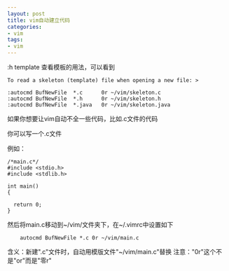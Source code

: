 ```yaml
---
layout: post
title: vim自动建立代码
categories:
- vim
tags:
- vim
---
```


:h template
查看模板的用法，可以看到
 
    
    To read a skeleton (template) file when opening a new file: >
    
    :autocmd BufNewFile  *.c      0r ~/vim/skeleton.c
    :autocmd BufNewFile  *.h      0r ~/vim/skeleton.h
    :autocmd BufNewFile  *.java   0r ~/vim/skeleton.java
    


如果你想要让vim自动不全一些代码，比如.c文件的代码

你可以写一个.c文件

例如：

    
    
    /*main.c*/
    #include <stdio.h>
    #include <stdlib.h>
    
    int main()
    {
    
      return 0;
    }
    


然后将main.c移动到~/vim/文件夹下，在~/.vimrc中设置如下

    
    
        autocmd BufNewFile *.c 0r ~/vim/main.c
    


含义：新建".c"文件时，自动用模版文件"~/vim/main.c"替换
注意："0r"这个不是"or"而是"零r"
